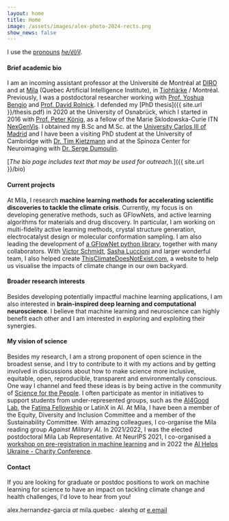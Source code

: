 ```yaml
---
layout: home
title: Home
image: /assets/images/alex-photo-2024-rects.png
show_news: false
---
```

I use the [pronouns](https://pronoun.is/#Pronoun-Usage-and-Social-Impact) [_he/él/il_](http://pronoun.is/he).

#### Brief academic bio
I am an incoming assistant professor at the Université de Montréal at [DIRO](https://diro.umontreal.ca) and at [Mila](https://mila.quebec) (Quebec Artificial Intelligence Institute), in [Tiohtià:ke](https://www.concordia.ca/indigenous/resources/territorial-acknowledgement.html) / Montréal. Previously, I was a postdoctoral researcher working with [Prof. Yoshua Bengio](https://yoshuabengio.org/) and [Prof. David Rolnick](https://davidrolnick.com/). I defended my [PhD thesis]({{ site.url }}/thesis.pdf) in 2020 at the University of Osnabrück, which I started in 2016 with [Prof. Peter König](https://portal.ikw.uni-osnabrueck.de/~NBP/PeterKoenig.html), as a fellow of the Marie Sklodowska-Curie ITN [NexGenVis](https://www.nextgenvis.eu). I obtained my B.Sc and M.Sc. at the [University Carlos III of Madrid](https://www.uc3m.es/Home) and I have been a visiting PhD student at the University of Cambridge with [Dr. Tim Kietzmann](http://www.timkietzmann.de/) and at the Spinoza Center for Neuroimaging with [Dr. Serge Dumoulin](http://www.spinozacentre.nl/dumoulin/).

[_The bio page includes text that may be used for outreach._]({{ site.url }}/bio)

#### Current projects
At Mila, I research **machine learning methods for accelerating scientific discoveries to tackle the climate crisis**. Currently, my focus is on developing generative methods, such as GFlowNets, and active learning algorithms for materials and drug discovery. In particular, I am working on multi-fidelity active learning methods, crystal structure generation, electrocatalyst design or molecular conformation sampling. I am also leading the development of [a GFlowNet python library](https://github.com/alexhernandezgarcia/gflownet), together with many collaborators. With [Victor Schmidt](https://vict0rs.ch/), [Sasha Luccioni](https://www.sashaluccioni.com/) and larger wonderful team, I also helped create [ThisClimateDoesNotExist.com](https://thisclimatedoesnotexist.com/), a website to help us visualise the impacts of climate change in our own backyard.

#### Broader research interests
Besides developing potentially impactful machine learning applications, I am also interested in **brain-inspired deep learning and computational neuroscience**. I believe that machine learning and neuroscience can highly benefit each other and I am interested in exploring and exploiting their synergies.

#### My vision of science
Besides my research, I am a strong proponent of open science in the broadest sense, and I try to contribute to it with my actions and by getting involved in discussions about how to make science more inclusive, equitable, open, reproducible, transparent and environmentally conscious. One way I channel and feed these ideas is by being active in the community of [Science for the People](https://sftp-canada.org/). I often participate as mentor in initiatives to support students from under-represented groups, such as the [AI4Good Lab](https://www.ai4goodlab.com/), the [Fatima Fellowship](https://www.fatimafellowship.com/home) or LatinX in AI. At Mila, I have been a member of the Equity, Diversity and Inclusion Committee and a member of the Sustainability Committee. With amazing colleagues, I co-organise the Mila reading group _Against Military AI_. In 2021/2022, I was the elected postdoctoral Mila Lab Representative. At NeurIPS 2021, I co-organised a [workshop on pre-registration in machine learning](https://preregister.science/) and in 2022 the [AI Helps Ukraine - Charity Conference](https://aihelpsukraine.cc/).

#### Contact
If you are looking for graduate or postdoc positions to work on machine learning for science to have an impact on tackling climate change and health challenges, I'd love to hear from you!

alex.hernandez-garcia _at_ mila.quebec · alexhg _at_ [e.email](https://e.foundation/)
